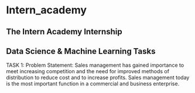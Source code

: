 # Intern_academy
## The Intern Academy Internship
## Data Science & Machine Learning Tasks
TASK 1:
Problem Statement:
Sales management has gained importance to meet increasing competition and the need for improved methods of distribution to reduce cost and to increase profits. Sales management today is the most important function in a commercial and business enterprise.
